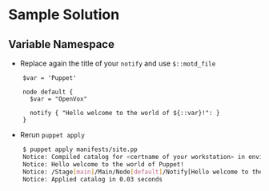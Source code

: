 # Sample Solution

## Variable Namespace

* Replace again the title of your `notify` and use `$::motd_file`

```puppet
    $var = 'Puppet'

    node default {
      $var = "OpenVox"

      notify { "Hello welcome to the world of ${::var}!": }
    }
```

* Rerun `puppet apply`

```bash
    $ puppet apply manifests/site.pp
    Notice: Compiled catalog for <certname of your workstation> in environment production in 0.08 seconds
    Notice: Hello welcome to the world of Puppet!
    Notice: /Stage[main]/Main/Node[default]/Notify[Hello welcome to the world of Puppet!]/message: defined 'message' as 'Hello welcome to the world of Puppet!'
    Notice: Applied catalog in 0.03 seconds
```
